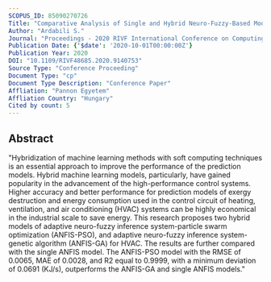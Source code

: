 ```yaml
---
SCOPUS_ID: 85090270726
Title: "Comparative Analysis of Single and Hybrid Neuro-Fuzzy-Based Models for an Industrial Heating Ventilation and Air Conditioning Control System"
Author: "Ardabili S."
Journal: "Proceedings - 2020 RIVF International Conference on Computing and Communication Technologies, RIVF 2020"
Publication Date: {'$date': '2020-10-01T00:00:00Z'}
Publication Year: 2020
DOI: "10.1109/RIVF48685.2020.9140753"
Source Type: "Conference Proceeding"
Document Type: "cp"
Document Type Description: "Conference Paper"
Affliation: "Pannon Egyetem"
Affliation Country: "Hungary"
Cited by count: 5
---
```


## Abstract
"Hybridization of machine learning methods with soft computing techniques is an essential approach to improve the performance of the prediction models. Hybrid machine learning models, particularly, have gained popularity in the advancement of the high-performance control systems. Higher accuracy and better performance for prediction models of exergy destruction and energy consumption used in the control circuit of heating, ventilation, and air conditioning (HVAC) systems can be highly economical in the industrial scale to save energy. This research proposes two hybrid models of adaptive neuro-fuzzy inference system-particle swarm optimization (ANFIS-PSO), and adaptive neuro-fuzzy inference system-genetic algorithm (ANFIS-GA) for HVAC. The results are further compared with the single ANFIS model. The ANFIS-PSO model with the RMSE of 0.0065, MAE of 0.0028, and R2 equal to 0.9999, with a minimum deviation of 0.0691 (KJ/s), outperforms the ANFIS-GA and single ANFIS models."
